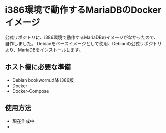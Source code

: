 # i386環境で動作するMariaDBのDockerイメージ
公式リポジトリに、i386環境で動作するMariaDBのイメージがなかったので、自作しました。
Debianをベースイメージとして使用、Debianの公式リポジトリより、MariaDBをインストールします。
## ホスト機に必要な準備
- Debian bookworm以降 i386版
- Docker
- Docker-Compose
## 使用方法
+ 現在作成中
+ 
